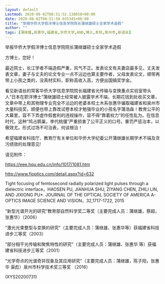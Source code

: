 ```yaml
---
layout: default
Lastmod: 2020-08-02T08:51:52.138858+00:00
date: 2020-08-02T08:51:50.035345+00:00
title: "举报华侨大学假洋博士信息学院院长蒲继雄硕士全家学术造假"
author: ""
tags: [蒲继雄,张惠华,福建省,华侨大学,AND,博士,本校,泉州市,新语丝]
---
```


举报华侨大学假洋博士信息学院院长蒲继雄硕士全家学术造假

方博士，您好！

最近院士，长江学者不端造假严重，风气不正。发表论文有夫妻店最多见，丈夫发表文章，妻子与丈夫的论文专业一点不沾边也算主要作者，父母发表论文，顺带再带上小孩之类的，没真材实料，职称高收入高，方便出国搞奖学金。

看见新语丝的常客华侨大学信息学院院长福建省光传输与变换重点实验室带头人“日本在职洋博士”蒲继雄硕士经常被人披露学术不端，长期花钱到处收买文章，文章中带上和其物理专业完全不沾边的老婆本校土木系张惠华骗取福建省和泉州市大量科技奖，顺便也带上靠改试卷本校才勉强毕业的小孩名字蒲浩森！教育公平的大幕里，容不下弄虚作假套利的违规操作，容不得“靠着权力”的任性乱为。在信息时代，这种“鸠占鹊巢，李代桃僵”严重损害了公平正义的口号。重罚严惩治本，以儆效尤。形式过场不可治表，何谈根治！

希望福建省科技厅、教育厅有关单位和华侨大学纪委公开蒲继雄长期学术不端及贪污绩效的处理意见!

请见附件：

https://eee.hqu.edu.cn/info/1017/1081.htm

http://www.fjoptics.com/detail.aspx?id=632

Tight focusing of femtosecond radially polarized light pulses through a dielectric interface，HAOSEN PU, JIANHUA SHU, ZIYANG CHEN, ZHILI LIN, AND JIXIONG PU*. JOURNAL OF THE OPTICAL SOCIETY OF AMERICA A-OPTICS IMAGE SCIENCE AND VISION，32,1717-1722, 2015

“新型光谱开光的研究”教育部自然科学奖二等奖（主要完成人员：蒲继雄，蔡超，张惠华）（2006）

“激光光束整型与变换的研究”（主要完成人员：蒲继雄、张惠华等）获福建省科技进步三等奖（2003）

“部分相干光传输和聚焦特性的研究”（主要完成人员：蒲继雄、张惠华 等）获福建省科技进步三等奖（2001）

“光学奇点的光谱奇异现象及其应用研究”（主要完成人员：蒲继雄，陈子阳，张惠华 渠彪）泉州市科学技术奖三等奖 （2016）

(XYS20200731)


